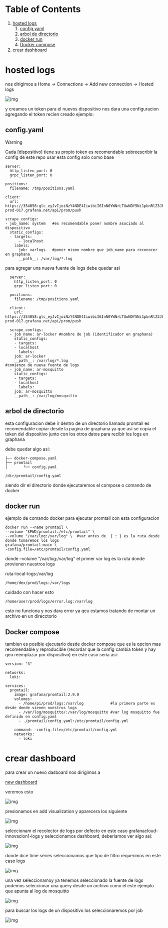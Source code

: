 
# Table of Contents

1.  [hosted logs](#org57975c8)
    1.  [config.yaml](#orgef17b23)
    2.  [arbol de directorio](#orgae22555)
    3.  [docker run](#org99e4573)
    4.  [Docker compose](#org5151cf2)
2.  [crear dashboard](#orgcc88694)


<a id="org57975c8"></a>

# hosted logs

nos dirigimos a Home -> Connections -> Add new connection -> Hosted logs

![img](asset/1.png)

y creamos un token para el nuevos dispositivo nos dara una
configuracion agregando el token recien creado ejemplo:


<a id="orgef17b23"></a>

## config.yaml

> [!WARNING]  
> Cada [dispositivo] tiene su propio token es recomendable sobreescribir la config de este repo
> usar esta config solo como base 

    
    server:
      http_listen_port: 0
      grpc_listen_port: 0
    
    positions:
      filename: /tmp/positions.yaml
    
    client:
      url: https://354058:glc_eyJvIjoiNzY4NDE4IiwibiI6InN0YWNrLTUwNDY5Ni1pbnRlZ3JhdGlvbi1hcnR1cml0byIsImsiOiIzY2ZNWjVoOHY0MjF2M3NaNTZxbjZQdWwiLCJtIjp7InIiOiJ1cyJ9fQ==@logs-prod-017.grafana.net/api/prom/push
    
    scrape_configs:
    - job_name: system   #es recomendable poner nombre asociado al dispositivo
      static_configs:
      - targets:
          - localhost
        labels:
          job: varlogs   #poner mismo nombre que job_name para reconocer en graphana
          __path__: /var/log/*.log

para agregar una nueva fuente de logs debe quedar asi

      server:
        http_listen_port: 0
        grpc_listen_port: 0
    
      positions:
        filename: /tmp/positions.yaml
    
      client:
        url: https://354058:glc_eyJvIjoiNzY4NDE4IiwibiI6InN0YWNrLTUwNDY5Ni1pbnRlZ3JhdGlvbi1hcnR1cml0byIsImsiOiIzY2ZNWjVoOHY0MjF2M3NaNTZxbjZQdWwiLCJtIjp7InIiOiJ1cyJ9fQ==@logs-prod-017.grafana.net/api/prom/push
    
      scrape_configs:
      - job_name: ar-locker #nombre de job (identificador en graphana)
        static_configs:
        - targets:
    	- localhost
          labels:
    	job: ar-locker
    	__path__: /var/log/*.log
    #comienzo de nueva fuente de logs
      - job_name: ar-mosquitto
        static_configs:
        - targets:
    	- localhost
          labels:
    	job: ar-mosquitto
    	__path__: /var/log/mosquitto 


<a id="orgae22555"></a>

## arbol de directorio

esta configuracion debe ir dentro de un directorio llamado promtail
es recomendable copiar desde la pagina de graphana ya que asi se copia el token del dispositivo
junto con los otros datos para recibir los logs en graphana

debe quedar algo asi:

    ├── docker-compose.yaml
    ├── promtail
    │       └── config.yaml

    /dir/promtail/config.yaml

siendo dir el directorio donde ejecutaremos el compose o comando de docker


<a id="org99e4573"></a>

## docker run

ejemplo de comando docker para ejecutar promtail con esta configuracion

    
    docker run --name promtail \
    --volume "$PWD/promtail:/etc/promtail" \ 
    --volume "/var/log:/var/log" \  #var antes de  { : } es la ruta desde donde tomaremos los logs
    grafana/promtail:main \
    -config.file=/etc/promtail/config.yaml

donde  &#x2013;volume "/var/log:/var/log"   el primer var log es la ruta donde provienen nuestros logs

ruta-local-logs:/var/log

    /home/dex/prod/logs:/var/logs  

cuidado con hacer esto

    /home/user/prod/logs/error.log:/var/log

esto no funciona y nos dara error ya qeu estamos tratando de montar un archivo en un direcctorio


<a id="org5151cf2"></a>

## Docker compose

tambien es posible ejecutarlo desde docker compose que es la opcion mas recomendable
y reproducible (recordar que la config cambia token y hay qeu reemplazar por dispositivo)
en este caso seria asi:

    version: "3"
    
    networks:
      loki:
    
    services:
      promtail:
        image: grafana/promtail:2.9.0
        volumes:
          - /home/pi/prod/logs:/var/log            #la primera parte es desde donde vienen nuestros logs
          - /var/log/mosquitto/:/var/log/mosquitto #var log mosquitto fue definido en config.yaml
          - ./promtail/config.yaml:/etc/promtail/config.yml
    
        command: -config.file=/etc/promtail/config.yml
        networks:
          - loki


<a id="orgcc88694"></a>

# crear dashboard

para crear un nuevo dasboard nos dirigimos a

[new dashboard](https://innovacion1.grafana.net/dashboard/new)

veremos esto

![img](asset/2.png)

presionamos en add visualization y aparecera los siguiente

![img](asset/3.png)

seleccionam el recolector de logs por defecto en este caso grafanacloud-innovacion1-logs y seleccionamos
dashboard, deberiamos ver algo asi:

![img](asset/4.png)

donde dice time series seleccionamos que tipo de filtro requerimos en este caso
logs

![img](asset/5.png)

una vez seleccionamoy ya tenemos seleccionado la fuente de logs
podemos seleccionar una query desde un archivo como el este ejemplo
que apunta al log de mosquitto

![img](asset/6.png)

para buscar los logs de un dispositivo los seleccionaremos por job

![img](asset/7.png)

